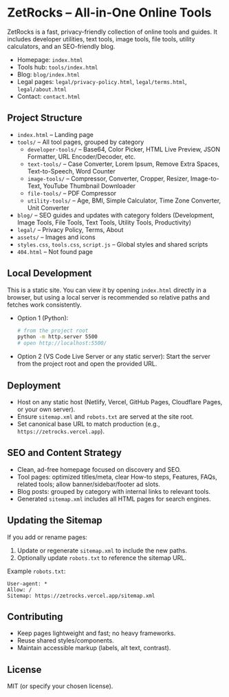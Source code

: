 # ZetRocks – All-in-One Online Tools

ZetRocks is a fast, privacy-friendly collection of online tools and guides. It includes developer utilities, text tools, image tools, file tools, utility calculators, and an SEO-friendly blog.

- Homepage: `index.html`
- Tools hub: `tools/index.html`
- Blog: `blog/index.html`
- Legal pages: `legal/privacy-policy.html`, `legal/terms.html`, `legal/about.html`
- Contact: `contact.html`

## Project Structure

- `index.html` – Landing page
- `tools/` – All tool pages, grouped by category
  - `developer-tools/` – Base64, Color Picker, HTML Live Preview, JSON Formatter, URL Encoder/Decoder, etc.
  - `text-tools/` – Case Converter, Lorem Ipsum, Remove Extra Spaces, Text-to-Speech, Word Counter
  - `image-tools/` – Compressor, Converter, Cropper, Resizer, Image-to-Text, YouTube Thumbnail Downloader
  - `file-tools/` – PDF Compressor
  - `utility-tools/` – Age, BMI, Simple Calculator, Time Zone Converter, Unit Converter
- `blog/` – SEO guides and updates with category folders (Development, Image Tools, File Tools, Text Tools, Utility Tools, Productivity)
- `legal/` – Privacy Policy, Terms, About
- `assets/` – Images and icons
- `styles.css`, `tools.css`, `script.js` – Global styles and shared scripts
- `404.html` – Not found page

## Local Development

This is a static site. You can view it by opening `index.html` directly in a browser, but using a local server is recommended so relative paths and fetches work consistently.

- Option 1 (Python):
  ```bash
  # from the project root
  python -m http.server 5500
  # open http://localhost:5500/
  ```
- Option 2 (VS Code Live Server or any static server):
  Start the server from the project root and open the provided URL.

## Deployment

- Host on any static host (Netlify, Vercel, GitHub Pages, Cloudflare Pages, or your own server).
- Ensure `sitemap.xml` and `robots.txt` are served at the site root.
- Set canonical base URL to match production (e.g., `https://zetrocks.vercel.app`).

## SEO and Content Strategy

- Clean, ad-free homepage focused on discovery and SEO.
- Tool pages: optimized titles/meta, clear How-to steps, Features, FAQs, related tools; allow banner/sidebar/footer ad slots.
- Blog posts: grouped by category with internal links to relevant tools.
- Generated `sitemap.xml` includes all HTML pages for search engines.

## Updating the Sitemap

If you add or rename pages:
1. Update or regenerate `sitemap.xml` to include the new paths.
2. Optionally update `robots.txt` to reference the sitemap URL.

Example `robots.txt`:
```
User-agent: *
Allow: /
Sitemap: https://zetrocks.vercel.app/sitemap.xml
```

## Contributing

- Keep pages lightweight and fast; no heavy frameworks.
- Reuse shared styles/components.
- Maintain accessible markup (labels, alt text, contrast).

## License

MIT (or specify your chosen license).

